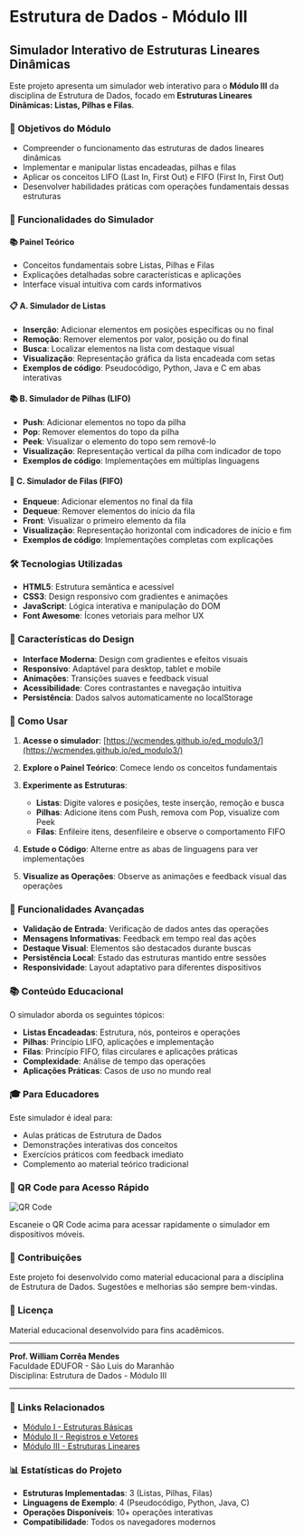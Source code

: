 # Estrutura de Dados - Módulo III

## Simulador Interativo de Estruturas Lineares Dinâmicas

Este projeto apresenta um simulador web interativo para o **Módulo III** da disciplina de Estrutura de Dados, focado em **Estruturas Lineares Dinâmicas: Listas, Pilhas e Filas**.

### 🎯 Objetivos do Módulo

- Compreender o funcionamento das estruturas de dados lineares dinâmicas
- Implementar e manipular listas encadeadas, pilhas e filas
- Aplicar os conceitos LIFO (Last In, First Out) e FIFO (First In, First Out)
- Desenvolver habilidades práticas com operações fundamentais dessas estruturas

### 🚀 Funcionalidades do Simulador

#### 📚 Painel Teórico
- Conceitos fundamentais sobre Listas, Pilhas e Filas
- Explicações detalhadas sobre características e aplicações
- Interface visual intuitiva com cards informativos

#### 📋 A. Simulador de Listas
- **Inserção**: Adicionar elementos em posições específicas ou no final
- **Remoção**: Remover elementos por valor, posição ou do final
- **Busca**: Localizar elementos na lista com destaque visual
- **Visualização**: Representação gráfica da lista encadeada com setas
- **Exemplos de código**: Pseudocódigo, Python, Java e C em abas interativas

#### 📚 B. Simulador de Pilhas (LIFO)
- **Push**: Adicionar elementos no topo da pilha
- **Pop**: Remover elementos do topo da pilha
- **Peek**: Visualizar o elemento do topo sem removê-lo
- **Visualização**: Representação vertical da pilha com indicador de topo
- **Exemplos de código**: Implementações em múltiplas linguagens

#### 🔄 C. Simulador de Filas (FIFO)
- **Enqueue**: Adicionar elementos no final da fila
- **Dequeue**: Remover elementos do início da fila
- **Front**: Visualizar o primeiro elemento da fila
- **Visualização**: Representação horizontal com indicadores de início e fim
- **Exemplos de código**: Implementações completas com explicações

### 🛠️ Tecnologias Utilizadas

- **HTML5**: Estrutura semântica e acessível
- **CSS3**: Design responsivo com gradientes e animações
- **JavaScript**: Lógica interativa e manipulação do DOM
- **Font Awesome**: Ícones vetoriais para melhor UX

### 🎨 Características do Design

- **Interface Moderna**: Design com gradientes e efeitos visuais
- **Responsivo**: Adaptável para desktop, tablet e mobile
- **Animações**: Transições suaves e feedback visual
- **Acessibilidade**: Cores contrastantes e navegação intuitiva
- **Persistência**: Dados salvos automaticamente no localStorage

### 📖 Como Usar

1. **Acesse o simulador**: [https://wcmendes.github.io/ed_modulo3/](https://wcmendes.github.io/ed_modulo3/)

2. **Explore o Painel Teórico**: Comece lendo os conceitos fundamentais

3. **Experimente as Estruturas**:
   - **Listas**: Digite valores e posições, teste inserção, remoção e busca
   - **Pilhas**: Adicione itens com Push, remova com Pop, visualize com Peek
   - **Filas**: Enfileire itens, desenfileire e observe o comportamento FIFO

4. **Estude o Código**: Alterne entre as abas de linguagens para ver implementações

5. **Visualize as Operações**: Observe as animações e feedback visual das operações

### 🔧 Funcionalidades Avançadas

- **Validação de Entrada**: Verificação de dados antes das operações
- **Mensagens Informativas**: Feedback em tempo real das ações
- **Destaque Visual**: Elementos são destacados durante buscas
- **Persistência Local**: Estado das estruturas mantido entre sessões
- **Responsividade**: Layout adaptativo para diferentes dispositivos

### 📚 Conteúdo Educacional

O simulador aborda os seguintes tópicos:

- **Listas Encadeadas**: Estrutura, nós, ponteiros e operações
- **Pilhas**: Princípio LIFO, aplicações e implementação
- **Filas**: Princípio FIFO, filas circulares e aplicações práticas
- **Complexidade**: Análise de tempo das operações
- **Aplicações Práticas**: Casos de uso no mundo real

### 🎓 Para Educadores

Este simulador é ideal para:
- Aulas práticas de Estrutura de Dados
- Demonstrações interativas dos conceitos
- Exercícios práticos com feedback imediato
- Complemento ao material teórico tradicional

### 📱 QR Code para Acesso Rápido

![QR Code](assets/qrcode.png)

Escaneie o QR Code acima para acessar rapidamente o simulador em dispositivos móveis.

### 🤝 Contribuições

Este projeto foi desenvolvido como material educacional para a disciplina de Estrutura de Dados. Sugestões e melhorias são sempre bem-vindas.

### 📄 Licença

Material educacional desenvolvido para fins acadêmicos.

---

**Prof. William Corrêa Mendes**  
Faculdade EDUFOR - São Luís do Maranhão  
Disciplina: Estrutura de Dados - Módulo III

---

### 🔗 Links Relacionados

- [Módulo I - Estruturas Básicas](https://wcmendes.github.io/ed_modulo1/)
- [Módulo II - Registros e Vetores](https://wcmendes.github.io/ed_modulo2/)
- [Módulo III - Estruturas Lineares](https://wcmendes.github.io/ed_modulo3/)

### 📊 Estatísticas do Projeto

- **Estruturas Implementadas**: 3 (Listas, Pilhas, Filas)
- **Linguagens de Exemplo**: 4 (Pseudocódigo, Python, Java, C)
- **Operações Disponíveis**: 10+ operações interativas
- **Compatibilidade**: Todos os navegadores modernos


